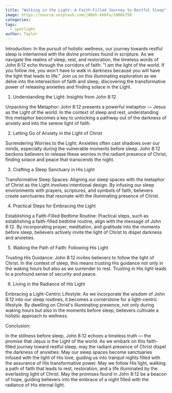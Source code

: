 ```yaml
---
title: "Walking in the Light: A Faith-Filled Journey to Restful Sleep"
image: https://source.unsplash.com/j0Deh-kkkFo/1000x750
categories:
tags: 
  - spotlight
author: Taylor
---
```


Introduction:
In the pursuit of holistic wellness, our journey towards restful sleep is intertwined with the divine promises found in scripture. As we navigate the realms of sleep, rest, and restoration, the timeless words of John 8:12 echo through the corridors of faith: "I am the light of the world. If you follow me, you won't have to walk in darkness because you will have the light that leads to life." Join us on this illuminating exploration as we delve into the intersection of faith and sleep, discovering the transformative power of releasing anxieties and finding solace in the Light.

 1. Understanding the Light: Insights from John 8:12

Unpacking the Metaphor:
John 8:12 presents a powerful metaphor — Jesus as the Light of the world. In the context of sleep and rest, understanding this metaphor becomes a key to unlocking a pathway out of the darkness of anxiety and into the serene light of faith.

2. Letting Go of Anxiety in the Light of Christ

 Surrendering Worries to the Light:
Anxieties often cast shadows over our minds, especially during the vulnerable moments before sleep. John 8:12 beckons believers to release these worries in the radiant presence of Christ, finding solace and peace that transcends the night.

3. Crafting a Sleep Sanctuary in His Light

 Transformative Sleep Spaces:
Aligning our sleep spaces with the metaphor of Christ as the Light involves intentional design. By infusing our sleep environments with prayers, scriptures, and symbols of faith, believers create sanctuaries that resonate with the illuminating presence of Christ.

 4. Practical Steps for Embracing the Light

 Establishing a Faith-Filled Bedtime Routine:
Practical steps, such as establishing a faith-filled bedtime routine, align with the message of John 8:12. By incorporating prayer, meditation, and gratitude into the moments before sleep, believers actively invite the light of Christ to dispel darkness and anxieties.

 5. Walking the Path of Faith: Following His Light

 Trusting His Guidance:
John 8:12 invites believers to follow the light of Christ. In the context of sleep, this means trusting His guidance not only in the waking hours but also as we surrender to rest. Trusting in His light leads to a profound sense of security and peace.

 6. Living in the Radiance of His Light

 Embracing a Light-Centric Lifestyle:
As we incorporate the wisdom of John 8:12 into our sleep routines, it becomes a cornerstone for a light-centric lifestyle. By dwelling on Christ's illuminating presence, not only during waking hours but also in the moments before sleep, believers cultivate a holistic approach to wellness.

 Conclusion:

In the stillness before sleep, John 8:12 echoes a timeless truth — the promise that Jesus is the Light of the world. As we embark on this faith-filled journey toward restful sleep, may the radiant presence of Christ dispel the darkness of anxieties. May our sleep spaces become sanctuaries infused with the light of His love, guiding us into tranquil nights filled with the assurance of His transformative power. May we follow His light, walking a path of faith that leads to rest, restoration, and a life illuminated by the everlasting light of Christ. May the promises found in John 8:12 be a beacon of hope, guiding believers into the embrace of a night filled with the radiance of His eternal light.